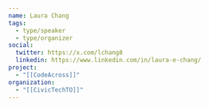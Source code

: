 ```yaml
---
name: Laura Chang
tags:
  - type/speaker
  - type/organizer
social:
  twitter: https://x.com/lchang8
  linkedin: https://www.linkedin.com/in/laura-e-chang/
project:
  - "[[CodeAcross]]"
organization:
  - "[[CivicTechTO]]"
---
```

